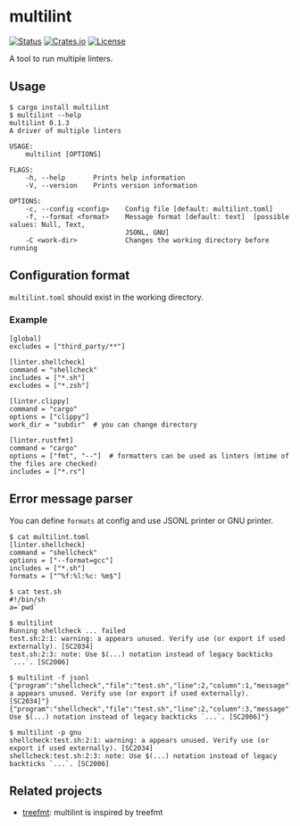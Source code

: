 # multilint

[![Status](https://img.shields.io/github/workflow/status/regen100/multilint/Rust)](https://github.com/regen100/multilint/actions/workflows/rust.yml)
[![Crates.io](https://img.shields.io/crates/v/multilint)](https://crates.io/crates/multilint)
[![License](https://img.shields.io/github/license/regen100/multilint)](https://github.com/regen100/multilint/blob/main/LICENSE)

A tool to run multiple linters.

## Usage

```
$ cargo install multilint
$ multilint --help
multilint 0.1.3
A driver of multiple linters

USAGE:
    multilint [OPTIONS]

FLAGS:
    -h, --help       Prints help information
    -V, --version    Prints version information

OPTIONS:
    -c, --config <config>    Config file [default: multilint.toml]
    -f, --format <format>    Message format [default: text]  [possible values: Null, Text,
                             JSONL, GNU]
    -C <work-dir>            Changes the working directory before running
```

## Configuration format

`multilint.toml` should exist in the working directory.

### Example

```
[global]
excludes = ["third_party/**"]

[linter.shellcheck]
command = "shellcheck"
includes = ["*.sh"]
excludes = ["*.zsh"]

[linter.clippy]
command = "cargo"
options = ["clippy"]
work_dir = "subdir"  # you can change directory

[linter.rustfmt]
command = "cargo"
options = ["fmt", "--"]  # formatters can be used as linters (mtime of the files are checked)
includes = ["*.rs"]
```

## Error message parser

You can define `formats` at config and use JSONL printer or GNU printer.

```
$ cat multilint.toml
[linter.shellcheck]
command = "shellcheck"
options = ["--format=gcc"]
includes = ["*.sh"]
formats = ["^%f:%l:%c: %m$"]

$ cat test.sh
#!/bin/sh
a=`pwd`

$ multilint
Running shellcheck ... failed
test.sh:2:1: warning: a appears unused. Verify use (or export if used externally). [SC2034]
test.sh:2:3: note: Use $(...) notation instead of legacy backticks `...`. [SC2006]

$ multilint -f jsonl
{"program":"shellcheck","file":"test.sh","line":2,"column":1,"message":"warning: a appears unused. Verify use (or export if used externally). [SC2034]"}
{"program":"shellcheck","file":"test.sh","line":2,"column":3,"message":"note: Use $(...) notation instead of legacy backticks `...`. [SC2006]"}

$ multilint -p gnu
shellcheck:test.sh:2:1: warning: a appears unused. Verify use (or export if used externally). [SC2034]
shellcheck:test.sh:2:3: note: Use $(...) notation instead of legacy backticks `...`. [SC2006]
```

## Related projects

- [treefmt](https://github.com/numtide/treefmt): multilint is inspired by treefmt
